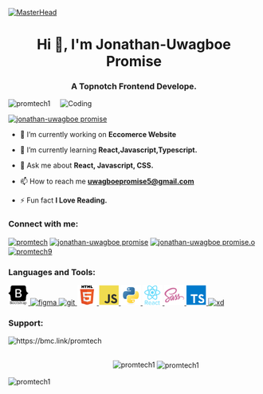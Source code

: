 [![MasterHead](https://img.freepik.com/free-vector/web-development-banner-computer-with-window-computer-with-browser-window_80328-118.jpg?w=2000)](https://www.linkedin.com/in/jonathan-uwagboe-promise-o-60b3a3205/)
<h1 align="center">Hi 👋, I'm Jonathan-Uwagboe Promise</h1>
<h3 align="center">A Topnotch Frontend Develope.</h3>
<img align="right" alt="Coding" width="400" src="https://i.pinimg.com/originals/e8/f4/53/e8f453469a3ec97ecd354df465d73913.gif">

<p align="left"> <img src="https://komarev.com/ghpvc/?username=promtech1&label=Profile%20views&color=0e75b6&style=flat" alt="promtech1" /> </p>

<p align="left"> <a href="https://twitter.com/Promtech5" target="blank"><img src="https://img.shields.io/twitter/follow/jonathan-uwagboe promise?logo=twitter&style=for-the-badge" alt="jonathan-uwagboe promise" /></a> </p>

- 🔭 I’m currently working on **Eccomerce Website**

- 🌱 I’m currently learning **React,Javascript,Typescript.**

- 💬 Ask me about **React, Javascript, CSS.**

- 📫 How to reach me **uwagboepromise5@gmail.com**

- ⚡ Fun fact **I Love Reading.**

<h3 align="left">Connect with me:</h3>
<p align="left">
<a href="https://dev.to/promtech" target="blank"><img align="center" src="https://raw.githubusercontent.com/rahuldkjain/github-profile-readme-generator/master/src/images/icons/Social/devto.svg" alt="promtech" height="30" width="40" /></a>
<a href="https://twitter.com/Promtech5" target="blank"><img align="center" src="https://raw.githubusercontent.com/rahuldkjain/github-profile-readme-generator/master/src/images/icons/Social/twitter.svg" alt="jonathan-uwagboe promise" height="30" width="40" /></a>
<a href="https://linkedin.com/in/jonathan-uwagboe promise.o" target="blank"><img align="center" src="https://raw.githubusercontent.com/rahuldkjain/github-profile-readme-generator/master/src/images/icons/Social/linked-in-alt.svg" alt="jonathan-uwagboe promise.o" height="30" width="40" /></a>
<a href="https://instagram.com/promtech9" target="blank"><img align="center" src="https://raw.githubusercontent.com/rahuldkjain/github-profile-readme-generator/master/src/images/icons/Social/instagram.svg" alt="promtech9" height="30" width="40" /></a>
</p>

<h3 align="left">Languages and Tools:</h3>
<p align="left"> <a href="https://getbootstrap.com" target="_blank" rel="noreferrer"> <img src="https://raw.githubusercontent.com/devicons/devicon/master/icons/bootstrap/bootstrap-plain-wordmark.svg" alt="bootstrap" width="40" height="40"/> </a> <a href="https://www.figma.com/" target="_blank" rel="noreferrer"> <img src="https://www.vectorlogo.zone/logos/figma/figma-icon.svg" alt="figma" width="40" height="40"/> </a> <a href="https://git-scm.com/" target="_blank" rel="noreferrer"> <img src="https://www.vectorlogo.zone/logos/git-scm/git-scm-icon.svg" alt="git" width="40" height="40"/> </a> <a href="https://www.w3.org/html/" target="_blank" rel="noreferrer"> <img src="https://raw.githubusercontent.com/devicons/devicon/master/icons/html5/html5-original-wordmark.svg" alt="html5" width="40" height="40"/> </a> <a href="https://developer.mozilla.org/en-US/docs/Web/JavaScript" target="_blank" rel="noreferrer"> <img src="https://raw.githubusercontent.com/devicons/devicon/master/icons/javascript/javascript-original.svg" alt="javascript" width="40" height="40"/> </a> <a href="https://www.python.org" target="_blank" rel="noreferrer"> <img src="https://raw.githubusercontent.com/devicons/devicon/master/icons/python/python-original.svg" alt="python" width="40" height="40"/> </a> <a href="https://reactjs.org/" target="_blank" rel="noreferrer"> <img src="https://raw.githubusercontent.com/devicons/devicon/master/icons/react/react-original-wordmark.svg" alt="react" width="40" height="40"/> </a> <a href="https://sass-lang.com" target="_blank" rel="noreferrer"> <img src="https://raw.githubusercontent.com/devicons/devicon/master/icons/sass/sass-original.svg" alt="sass" width="40" height="40"/> </a> <a href="https://www.typescriptlang.org/" target="_blank" rel="noreferrer"> <img src="https://raw.githubusercontent.com/devicons/devicon/master/icons/typescript/typescript-original.svg" alt="typescript" width="40" height="40"/> </a> <a href="https://www.adobe.com/products/xd.html" target="_blank" rel="noreferrer"> <img src="https://cdn.worldvectorlogo.com/logos/adobe-xd.svg" alt="xd" width="40" height="40"/> </a> </p>

<h3 align="left">Support:</h3>
<p><a href="https://www.buymeacoffee.com/https://bmc.link/promtech"> <img align="left" src="https://cdn.buymeacoffee.com/buttons/v2/default-yellow.png" height="50" width="210" alt="https://bmc.link/promtech" /></a></p><br><br>

<p><img align="left" src="https://github-readme-stats.vercel.app/api/top-langs?username=promtech1&show_icons=true&locale=en&layout=compact" alt="promtech1" /></p>

<p>&nbsp;<img align="center" src="https://github-readme-stats.vercel.app/api?username=promtech1&show_icons=true&locale=en" alt="promtech1" /></p>

<p><img align="center" src="https://github-readme-streak-stats.herokuapp.com/?user=promtech1&" alt="promtech1" /></p>
